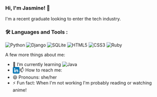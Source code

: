 ### Hi, I'm Jasmine! 👋

I'm a recent graduate looking to enter the tech industry.

### :hammer_and_wrench: Languages and Tools :
![Python](https://img.shields.io/badge/python-3670A0?style=for-the-badge&logo=python&logoColor=ffdd54)
![Django](https://img.shields.io/badge/django-%23092E20.svg?style=for-the-badge&logo=django&logoColor=white)
![SQLite](https://img.shields.io/badge/sqlite-%2307405e.svg?style=for-the-badge&logo=sqlite&logoColor=white)
![HTML5](https://img.shields.io/badge/html5-%23E34F26.svg?style=for-the-badge&logo=html5&logoColor=white)
![CSS3](https://img.shields.io/badge/css3-%231572B6.svg?style=for-the-badge&logo=css3&logoColor=white)
![Ruby](https://img.shields.io/badge/ruby-%23CC342D.svg?style=for-the-badge&logo=ruby&logoColor=white)

A few more things about me:

- 🌱 I’m currently learning ![Java](https://img.shields.io/badge/java-%23ED8B00.svg?style=for-the-badge&logo=java&logoColor=white)
- 📫 How to reach me: <a href="https://www.linkedin.com/in/jasmineasraharper/"><img align="left" src="https://raw.githubusercontent.com/jasmine-asra/jasmine-asra/main/images/linkedin.png" alt="LinkedIn icon" width="21px"/></a>
- 😄 Pronouns: she/her
- ⚡ Fun fact: When I'm not working I'm probably reading or watching anime!
